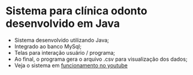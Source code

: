 # Sistema para clínica odonto desenvolvido em Java

- Sistema desenvolvido utilizando Java;
- Integrado ao banco MySql;
- Telas para interação usuário / programa;
- Ao final, o programa gera o arquivo .csv para visualização dos dados;
- Veja o sistema em [funcionamento no youtube](https://www.youtube.com/watch?v=Bh6yhRE0m28&ab_channel=MarcosAllysson)